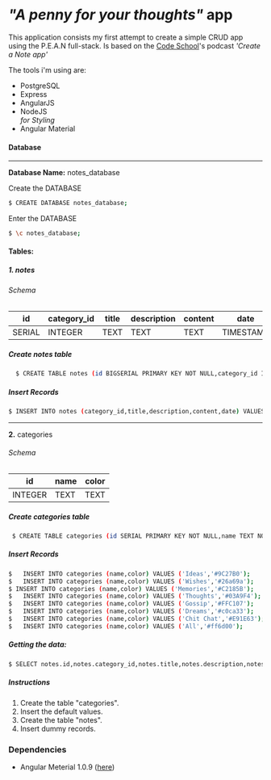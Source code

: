 # *"A penny for your thoughts"*  app
This application consists my first attempt to create a simple CRUD app using the P.E.A.N full-stack. Is based on the [Code School](https://www.codeschool.com/)'s podcast _'Create a Note app'_


The tools i'm using are:

- PostgreSQL
- Express
- AngularJS
- NodeJS  
_for Styling_
- Angular Material



#### Database
___________________________________  

__Database Name:__  notes_database

Create the DATABASE
```sh
$ CREATE DATABASE notes_database;  
```
Enter the DATABASE

```sh  
$ \c notes_database;  
```

#### Tables:

##### __1.__  notes  

###### Schema

|id    |  category_id | title | description | content | date    |
|------|--------------|-------|-------------|---------|---------|
|SERIAL|  INTEGER     | TEXT  |  TEXT       | TEXT    |TIMESTAMP|

##### Create _notes_  table  

```sh
  $ CREATE TABLE notes (id BIGSERIAL PRIMARY KEY NOT NULL,category_id INT REFERENCES categories(id),title TEXT NOT NULL,description TEXT NOT NULL,content TEXT NOT NULL,date TIMESTAMP WITH TIME ZONE);  
```

##### Insert Records  
```sh
$ INSERT INTO notes (category_id,title,description,content,date) VALUES ('2','Whatever title','Whatever Description','Whatever content',now());
```

--------------

__2.__ categories

###### Schema

| id 	   |  name  |   color  |
|--------|--------|----------|
| INTEGER| TEXT |  TEXT   |


##### Create _categories_  table

```sh
 $ CREATE TABLE categories (id SERIAL PRIMARY KEY NOT NULL,name TEXT NOT NULL, color TEXT);
```
##### Insert Records  

```sh
$	INSERT INTO categories (name,color) VALUES ('Ideas','#9C27B0');
$	INSERT INTO categories (name,color) VALUES ('Wishes','#26a69a');
$ INSERT INTO categories (name,color) VALUES ('Memories','#C2185B');
$	INSERT INTO categories (name,color) VALUES ('Thoughts','#03A9F4');
$	INSERT INTO categories (name,color) VALUES ('Gossip','#FFC107');
$	INSERT INTO categories (name,color) VALUES ('Dreams','#c0ca33');
$	INSERT INTO categories (name,color) VALUES ('Chit Chat','#E91E63');
$	INSERT INTO categories (name,color) VALUES ('All','#ff6d00');
```

##### Getting the data:

```sh
$ SELECT notes.id,notes.category_id,notes.title,notes.description,notes.content,notes.date,categories.name,categories.color FROM notes LEFT JOIN categories ON notes.category_id=categories.id;
```

##### Instructions  
1. Create the table "categories".
2. Insert the default values.
3. Create the table "notes".
4. Insert dummy records.


### Dependencies

* Angular Meterial 1.0.9 ([here](https://material.angularjs.org/1.0.9/getting-started))
